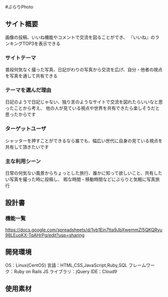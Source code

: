 #ぶらりPhoto

## サイト概要
画像の投稿、いいね機能やコメントで交流を図ることができ、 『いいね』のランキングTOP3を表示できる

### サイトテーマ

普段何気なく撮った写真、日記がわりの写真から交流を広げ、自分・他者の視点を写真を通して共有できる

### テーマを選んだ理由

日記のようで日記じゃない、独り言のようなサイトで交流を図れたらいいなと思ったことから考え、
他の人が見ている視点や世界を共有できたら楽しそうだと思ったからです

### ターゲットユーザ

シャッターを押すことができるなら誰でも、幅広い世代に自身の見ている視点を共有して頂きたいです

### 主な利用シーン

日常の何気ない風景からちょっとした旅行、誰かに知って欲しいこと、共有したい写真を撮った時に投稿し、
暇な時間・移動時間などにぶらりと気軽に写真旅行

## 設計書

### 機能一覧

https://docs.google.com/spreadsheets/d/1vb1Ejn7tta9JbXwemmZI5QKQRyu98LEuoKX-TqAHrPg/edit?usp=sharing

## 開発環境

OS：Linux(CentOS)
言語：HTML,CSS,JavaScript,Ruby,SQL
フレームワーク：Ruby on Rails
JS ライブラリ：jQuery
IDE：Cloud9

## 使用素材
